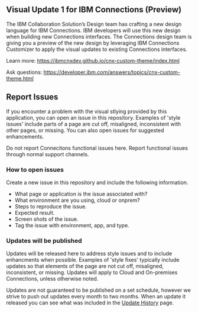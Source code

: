## Visual Update 1 for IBM Connections (Preview)


The IBM Collaboration Solution’s Design team has crafting a new design language for IBM Connections. IBM developers will use this new design when building new Connections interfaces. The Connections design team is giving you a preview of the new design by leveraging IBM Connections Customizer to apply the visual updates to existing Connections interfaces.

Learn more: https://ibmcnxdev.github.io/cnx-custom-theme/index.html

Ask questions: https://developer.ibm.com/answers/topics/cnx-custom-theme.html

## Report Issues
If you encounter a problem with the visual stlying provided by this application, you can open an issue in this repository. Examples of 'style issues' include parts of a page are cut off, misaligned, inconsistent with other pages, or missing. You can also open issues for suggested enhancements. 

Do not report Connecitons functional issues here. Report functional issues through normal support channels.

### How to open issues
Create a new issue in this repository and include the following information.
- What page or application is the issue associated with?
- What environment are you using, cloud or onprem?
- Steps to reproduce the issue.
- Expected result.
- Screen shots of the issue.
- Tag the issue with environment, app, and type.

### Updates will be published
Updates will be released here to address style issues and to include enhancments when possible. Examples of 'style fixes' typically include updates so that elements of the page are not cut off, misaligned, inconsistent, or missing. Updates will apply to Cloud and On-premises Connections, unless otherwise noted. 

Updates are not guaranteed to be published on a set schedule, however we strive to push out updates every month to two months. When an update it released you can see what was included in the [Update History](https://ibmcnxdev.github.io/cnx-custom-theme/updatehistory.html) page.
